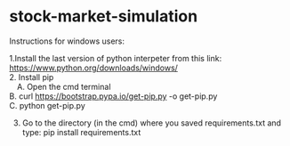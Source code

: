 # stock-market-simulation

Instructions for windows users:

1.Install the last version of python interpeter from this link: https://www.python.org/downloads/windows/ <br>
2. Install pip  <br>
  &emsp;A. Open the cmd terminal <br>
  B. curl https://bootstrap.pypa.io/get-pip.py -o get-pip.py <br>
  C. python get-pip.py <br>

3. Go to the directory (in the cmd) where you saved requirements.txt and type: pip install  requirements.txt
